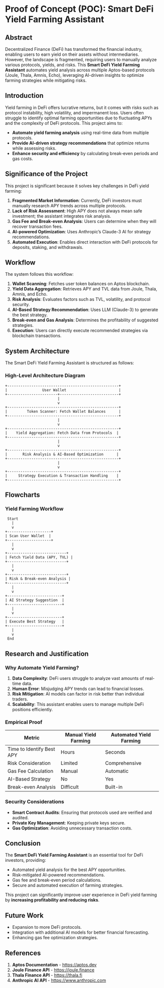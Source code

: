 # Proof of Concept (POC): Smart DeFi Yield Farming Assistant

## Abstract

Decentralized Finance (DeFi) has transformed the financial industry, enabling users to earn yield on their assets without intermediaries. However, the landscape is fragmented, requiring users to manually analyze various protocols, yields, and risks. This **Smart DeFi Yield Farming Assistant** automates yield analysis across multiple Aptos-based protocols (Joule, Thala, Amnis, Echo), leveraging AI-driven insights to optimize farming strategies while mitigating risks.

## Introduction

Yield farming in DeFi offers lucrative returns, but it comes with risks such as protocol instability, high volatility, and impermanent loss. Users often struggle to identify optimal farming opportunities due to fluctuating APYs and the complexity of DeFi protocols. This project aims to:

- **Automate yield farming analysis** using real-time data from multiple protocols.
- **Provide AI-driven strategy recommendations** that optimize returns while assessing risks.
- **Enhance security and efficiency** by calculating break-even periods and gas costs.

## Significance of the Project

This project is significant because it solves key challenges in DeFi yield farming:

1. **Fragmented Market Information**: Currently, DeFi investors must manually research APY trends across multiple protocols.
2. **Lack of Risk Assessment**: High APY does not always mean safe investment; the assistant integrates risk analysis.
3. **Gas Fee and Break-even Analysis**: Users can determine when they will recover transaction fees.
4. **AI-powered Optimization**: Uses Anthropic’s Claude-3 AI for strategy recommendations.
5. **Automated Execution**: Enables direct interaction with DeFi protocols for deposits, staking, and withdrawals.

## Workflow

The system follows this workflow:

1. **Wallet Scanning**: Fetches user token balances on Aptos blockchain.
2. **Yield Data Aggregation**: Retrieves APY and TVL data from Joule, Thala, Amnis, and Echo.
3. **Risk Analysis**: Evaluates factors such as TVL, volatility, and protocol security.
4. **AI-Based Strategy Recommendation**: Uses LLM (Claude-3) to generate the best strategy.
5. **Break-even and Gas Analysis**: Determines the profitability of suggested strategies.
6. **Execution**: Users can directly execute recommended strategies via blockchain transactions.

## System Architecture

The Smart DeFi Yield Farming Assistant is structured as follows:

### High-Level Architecture Diagram

```
+---------------------------------------------------+
|                User Wallet                        |
+-----------------------+---------------------------+
                        |
                        v
+---------------------------------------------------+
|         Token Scanner: Fetch Wallet Balances      |
+---------------------------------------------------+
                        |
                        v
+---------------------------------------------------+
|    Yield Aggregation: Fetch Data from Protocols  |
+---------------------------------------------------+
                        |
                        v
+---------------------------------------------------+
|       Risk Analysis & AI-Based Optimization      |
+---------------------------------------------------+
                        |
                        v
+---------------------------------------------------+
|     Strategy Execution & Transaction Handling    |
+---------------------------------------------------+
```

## Flowcharts

### **Yield Farming Workflow**

```plaintext
 Start
   |
   v
+--------------------+
| Scan User Wallet  |
+--------------------+
   |
   v
+---------------------------+
| Fetch Yield Data (APY, TVL) |
+---------------------------+
   |
   v
+---------------------------+
| Risk & Break-even Analysis |
+---------------------------+
   |
   v
+-------------------------+
| AI Strategy Suggestion  |
+-------------------------+
   |
   v
+-------------------------+
| Execute Best Strategy   |
+-------------------------+
   |
   v
 End
```

## Research and Justification

### **Why Automate Yield Farming?**

1. **Data Complexity**: DeFi users struggle to analyze vast amounts of real-time data.
2. **Human Error**: Misjudging APY trends can lead to financial losses.
3. **Risk Mitigation**: AI models can factor in risk better than individual traders.
4. **Scalability**: This assistant enables users to manage multiple DeFi positions efficiently.

### **Empirical Proof**

| Metric | Manual Yield Farming | Automated Yield Farming |
|--------|----------------------|-------------------------|
| Time to Identify Best APY | Hours | Seconds |
| Risk Consideration | Limited | Comprehensive |
| Gas Fee Calculation | Manual | Automatic |
| AI-Based Strategy | No | Yes |
| Break-even Analysis | Difficult | Built-in |

### **Security Considerations**

- **Smart Contract Audits**: Ensuring that protocols used are verified and audited.
- **Private Key Management**: Keeping private keys secure.
- **Gas Optimization**: Avoiding unnecessary transaction costs.

## Conclusion

The **Smart DeFi Yield Farming Assistant** is an essential tool for DeFi investors, providing:

- Automated yield analysis for the best APY opportunities.
- Risk-mitigated AI-powered recommendations.
- Gas fee and break-even period calculations.
- Secure and automated execution of farming strategies.

This project can significantly improve user experience in DeFi yield farming by **increasing profitability and reducing risks**.

## Future Work

- Expansion to more DeFi protocols.
- Integration with additional AI models for better financial forecasting.
- Enhancing gas fee optimization strategies.

## References

1. **Aptos Documentation** - https://aptos.dev
2. **Joule Finance API** - https://joule.finance
3. **Thala Finance API** - https://thala.fi
4. **Anthropic AI API** - https://www.anthropic.com
